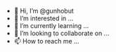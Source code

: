 - 👋 Hi, I’m @gunhobut
- 👀 I’m interested in ...
- 🌱 I’m currently learning ...
- 💞️ I’m looking to collaborate on ...
- 📫 How to reach me ...

<!---
gunhobut/gunhobut is a ✨ special ✨ repository because its `README.md` (this file) appears on your GitHub profile.
You can click the Preview link to take a look at your changes.
--->
